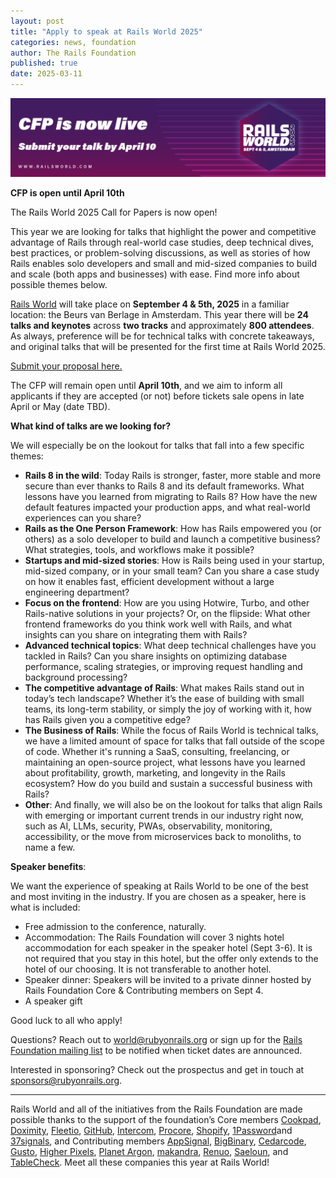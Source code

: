 ```yaml
---
layout: post
title: "Apply to speak at Rails World 2025"
categories: news, foundation
author: The Rails Foundation
published: true
date: 2025-03-11
---
```


<p style="text-align: center"><img src="/assets/images/RW25-cfp-banner.png"></p>

**CFP is open until April 10th**  

The Rails World 2025 Call for Papers is now open! 

This year we are looking for talks that highlight the power and competitive advantage of Rails through real-world case studies, deep technical dives, best practices, or problem-solving discussions, as well as stories of how Rails enables solo developers and small and mid-sized companies to build and scale (both apps and businesses) with ease. Find more info about possible themes below. 

[Rails World](/world/2025) will take place on **September 4 & 5th, 2025** in a familiar location: the Beurs van Berlage in Amsterdam. This year there will be **24 talks and keynotes** across **two tracks** and approximately **800 attendees**. As always, preference will be for technical talks with concrete takeaways, and original talks that will be presented for the first time at Rails World 2025.

<a href="https://sessionize.com/rails-world-2025/">Submit your proposal here.</a>

The CFP will remain open until **April 10th**, and we aim to inform all applicants if they are accepted (or not) before tickets sale opens in late April or May (date TBD). 

**What kind of talks are we looking for?**

We will especially be on the lookout for talks that fall into a few specific themes:

- **Rails 8 in the wild**: Today Rails is stronger, faster, more stable and more secure than ever thanks to Rails 8 and its default frameworks. What lessons have you learned from migrating to Rails 8? How have the new default features impacted your production apps, and what real-world experiences can you share?
- **Rails as the One Person Framework**: How has Rails empowered you (or others) as a solo developer to build and launch a competitive business? What strategies, tools, and workflows make it possible?
- **Startups and mid-sized stories**: How is Rails being used in your startup, mid-sized company, or in your small team? Can you share a case study on how it enables fast, efficient development without a large engineering department?
- **Focus on the frontend**: How are you using Hotwire, Turbo, and other Rails-native solutions in your projects? Or, on the flipside: What other frontend frameworks do you think work well with Rails, and what insights can you share on integrating them with Rails?
- **Advanced technical topics**: What deep technical challenges have you tackled in Rails? Can you share insights on optimizing database performance, scaling strategies, or improving request handling and background processing?
- **The competitive advantage of Rails**: What makes Rails stand out in today’s tech landscape? Whether it’s the ease of building with small teams, its long-term stability, or simply the joy of working with it, how has Rails given you a competitive edge?
- **The Business of Rails**: While the focus of Rails World is technical talks, we have a limited amount of space for talks that fall outside of the scope of code. Whether it's running a SaaS, consulting, freelancing, or maintaining an open-source project, what lessons have you learned about profitability, growth, marketing, and longevity in the Rails ecosystem? How do you build and sustain a successful business with Rails?
- **Other**: And finally, we will also be on the lookout for talks that align Rails with emerging or important current trends in our industry right now, such as AI, LLMs, security, PWAs, observability, monitoring, accessibility, or the move from microservices back to monoliths, to name a few.


**Speaker benefits**:

We want the experience of speaking at Rails World to be one of the best and most inviting in the industry. If you are chosen as a speaker, here is what is included:
- Free admission to the conference, naturally.
- Accommodation: The Rails Foundation will cover 3 nights hotel accommodation for each speaker in the speaker hotel (Sept 3-6). It is not required that you stay in this hotel, but the offer only extends to the hotel of our choosing. It is not transferable to another hotel.
- Speaker dinner: Speakers will be invited to a private dinner hosted by Rails Foundation Core & Contributing members on Sept 4.
- A speaker gift

Good luck to all who apply!

Questions? Reach out to world@rubyonrails.org or sign up for the <a href="https://rails-foundation.kit.com/sign-up">Rails Foundation mailing list</a> to be notified when ticket dates are announced.

Interested in sponsoring? Check out the prospectus and get in touch at <a href="mailto:sponsors@rubyonrails.org">sponsors@rubyonrails.org</a>.

***

Rails World and all of the initiatives from the Rails Foundation are made possible thanks to the support of the foundation’s Core members <a href="https://cookpad.com/">Cookpad</a>, <a href="https://www.doximity.com/">Doximity</a>, <a href="https://www.fleetio.com/">Fleetio</a>, <a href="https://github.com/">GitHub</a>, <a href="https://www.intercom.com/">Intercom</a>, <a href="https://www.procore.com/">Procore</a>, <a href="https://www.shopify.com/">Shopify</a>, <a href="https://1password.com/">1Password</a>and <a href="https://37signals.com/">37signals</a>, and Contributing members <a href="https://www.appsignal.com/">AppSignal</a>, <a href="https://www.bigbinary.com/">BigBinary</a>, <a href="https://www.cedarcode.com/">Cedarcode</a>, <a href="https://gusto.com/">Gusto</a>, <a href="https://www.higherpixels.com/">Higher Pixels</a>, <a href="https://www.planetargon.com/">Planet Argon</a>, <a href="https://makandra.de/">makandra</a>, <a href="https://www.renuo.ch/">Renuo</a>, <a href="https://www.saeloun.com/">Saeloun</a>, and <a href="https://tablecheck.com/en/join">TableCheck</a>. Meet all these companies this year at Rails World! 


